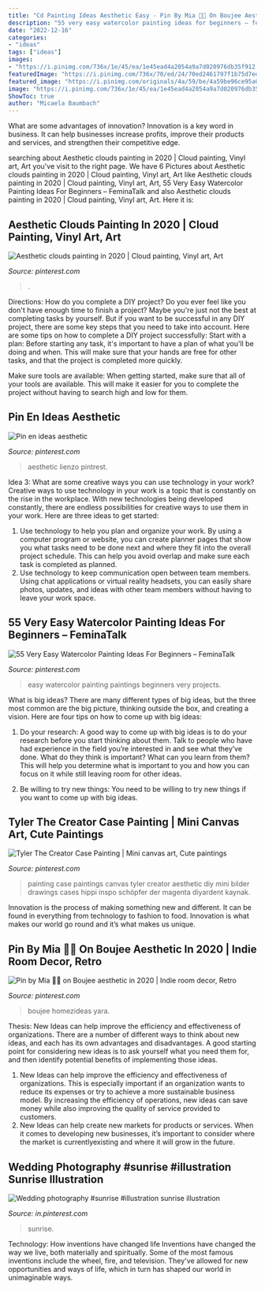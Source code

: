 ```yaml
---
title: "Cd Painting Ideas Aesthetic Easy - Pin By Mia 🦋💗 On Boujee Aesthetic In 2020"
description: "55 very easy watercolor painting ideas for beginners – feminatalk"
date: "2022-12-16"
categories:
- "ideas"
tags: ["ideas"]
images:
- "https://i.pinimg.com/736x/1e/45/ea/1e45ead4a2054a9a7d020976db35f912.jpg"
featuredImage: "https://i.pinimg.com/736x/70/ed/24/70ed2461797f1b75d7ed2f4342ff6b4e.jpg"
featured_image: "https://i.pinimg.com/originals/4a/59/be/4a59be96ce95a05b9de1f28375ccc4a0.jpg"
image: "https://i.pinimg.com/736x/1e/45/ea/1e45ead4a2054a9a7d020976db35f912.jpg"
ShowToc: true
author: "Micaela Baumbach"
---
```



What are some advantages of innovation?
Innovation is a key word in business. It can help businesses increase profits, improve their products and services, and strengthen their competitive edge.

	

		
searching about Aesthetic clouds painting in 2020 | Cloud painting, Vinyl art, Art you've visit to the right page. We have 6 Pictures about Aesthetic clouds painting in 2020 | Cloud painting, Vinyl art, Art like Aesthetic clouds painting in 2020 | Cloud painting, Vinyl art, Art, 55 Very Easy Watercolor Painting Ideas For Beginners – FeminaTalk and also Aesthetic clouds painting in 2020 | Cloud painting, Vinyl art, Art. Here it is:
		
    
## Aesthetic Clouds Painting In 2020 | Cloud Painting, Vinyl Art, Art

<img loading=lazy src="https://i.pinimg.com/736x/3e/88/8e/3e888ebd0e45cedb40510b2fbe08228a.jpg" onerror="this.onerror=null;this.src='https://tse4.mm.bing.net/th?id=OIP.-4WkJLZImDtW_QUGMDwKYgHaJ4&amp;pid=15.1';" alt="Aesthetic clouds painting in 2020 | Cloud painting, Vinyl art, Art">

_Source: pinterest.com_

>. 

	

Directions: How do you complete a DIY project?
Do you ever feel like you don't have enough time to finish a project? Maybe you're just not the best at completing tasks by yourself. But if you want to be successful in any DIY project, there are some key steps that you need to take into account. Here are some tips on how to complete a DIY project successfully:
Start with a plan: Before starting any task, it's important to have a plan of what you'll be doing and when. This will make sure that your hands are free for other tasks, and that the project is completed more quickly.

Make sure tools are available: When getting started, make sure that all of your tools are available. This will make it easier for you to complete the project without having to search high and low for them.

    
## Pin En Ideas Aesthetic

<img loading=lazy src="https://i.pinimg.com/736x/8d/db/c9/8ddbc9ef0df537b4d4b328829392bd4c.jpg" onerror="this.onerror=null;this.src='https://tse2.mm.bing.net/th?id=OIP.X6EYyx_42oU4IVFyXD7sPwHaNb&amp;pid=15.1';" alt="Pin en ideas aesthetic">

_Source: pinterest.com_

>aesthetic lienzo pintrest. 

	

Idea 3: What are some creative ways you can use technology in your work?
Creative ways to use technology in your work is a topic that is constantly on the rise in the workplace. With new technologies being developed constantly, there are endless possibilities for creative ways to use them in your work. Here are three ideas to get started: 
1. Use technology to help you plan and organize your work. By using a computer program or website, you can create planner pages that show you what tasks need to be done next and where they fit into the overall project schedule. This can help you avoid overlap and make sure each task is completed as planned. 
2. Use technology to keep communication open between team members. Using chat applications or virtual reality headsets, you can easily share photos, updates, and ideas with other team members without having to leave your work space.

    
## 55 Very Easy Watercolor Painting Ideas For Beginners – FeminaTalk

<img loading=lazy src="https://i.pinimg.com/736x/1e/45/ea/1e45ead4a2054a9a7d020976db35f912.jpg" onerror="this.onerror=null;this.src='https://tse3.mm.bing.net/th?id=OIP.MW0xHN_b-ddiatPNl0fRBgHaLH&amp;pid=15.1';" alt="55 Very Easy Watercolor Painting Ideas For Beginners – FeminaTalk">

_Source: pinterest.com_

>easy watercolor painting paintings beginners very projects. 

	

What is big ideas?
There are many different types of big ideas, but the three most common are the big picture, thinking outside the box, and creating a vision. Here are four tips on how to come up with big ideas:
1. Do your research: A good way to come up with big ideas is to do your research before you start thinking about them. Talk to people who have had experience in the field you’re interested in and see what they’ve done. What do they think is important? What can you learn from them? This will help you determine what is important to you and how you can focus on it while still leaving room for other ideas.

2. Be willing to try new things: You need to be willing to try new things if you want to come up with big ideas.

    
## Tyler The Creator Case Painting | Mini Canvas Art, Cute Paintings

<img loading=lazy src="https://i.pinimg.com/originals/4a/59/be/4a59be96ce95a05b9de1f28375ccc4a0.jpg" onerror="this.onerror=null;this.src='https://tse3.mm.bing.net/th?id=OIP.UTb1k_PQgXBVGSOClHXAaQHaNK&amp;pid=15.1';" alt="Tyler The Creator Case Painting | Mini canvas art, Cute paintings">

_Source: pinterest.com_

>painting case paintings canvas tyler creator aesthetic diy mini bilder drawings cases hippi inspo schöpfer der magenta diyardent kaynak. 

	

Innovation is the process of making something new and different. It can be found in everything from technology to fashion to food. Innovation is what makes our world go round and it’s what makes us unique.

    
## Pin By Mia 🦋💗 On Boujee Aesthetic In 2020 | Indie Room Decor, Retro

<img loading=lazy src="https://i.pinimg.com/736x/70/ed/24/70ed2461797f1b75d7ed2f4342ff6b4e.jpg" onerror="this.onerror=null;this.src='https://tse2.mm.bing.net/th?id=OIP.TVUMd07vWYH0g_mfAUbmoQHaKk&amp;pid=15.1';" alt="Pin by Mia 🦋💗 on Boujee aesthetic in 2020 | Indie room decor, Retro">

_Source: pinterest.com_

>boujee homezideas yara. 

	

Thesis:
New Ideas can help improve the efficiency and effectiveness of organizations.
There are a number of different ways to think about new ideas, and each has its own advantages and disadvantages. A good starting point for considering new ideas is to ask yourself what you need them for, and then identify potential benefits of implementing those ideas.
1) New Ideas can help improve the efficiency and effectiveness of organizations.  This is especially important if an organization wants to reduce its expenses or try to achieve a more sustainable business model. By increasing the efficiency of operations, new ideas can save money while also improving the quality of service provided to customers. 
2) New Ideas can help create new markets for products or services. When it comes to developing new businesses, it’s important to consider where the market is currentlyexisting and where it will grow in the future.

    
## Wedding Photography #sunrise #illustration Sunrise Illustration

<img loading=lazy src="https://i.pinimg.com/736x/ce/b6/c6/ceb6c619fee173c632f13eed42ef285e.jpg" onerror="this.onerror=null;this.src='https://tse4.mm.bing.net/th?id=OIP.ZcB0_2HWLvveaylBOqoRPwHaLb&amp;pid=15.1';" alt="Wedding photography #sunrise #illustration sunrise illustration">

_Source: in.pinterest.com_

>sunrise. 

	

Technology: How inventions have changed life
Inventions have changed the way we live, both materially and spiritually. Some of the most famous inventions include the wheel, fire, and television. They've allowed for new opportunities and ways of life, which in turn has shaped our world in unimaginable ways.

